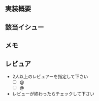 ## 実装概要


## 該当イシュー


## メモ


## レビュア
- 2人以上のレビュアーを指定して下さい
  - [ ] @
  - [ ] @
- レビューが終わったらチェックして下さい

